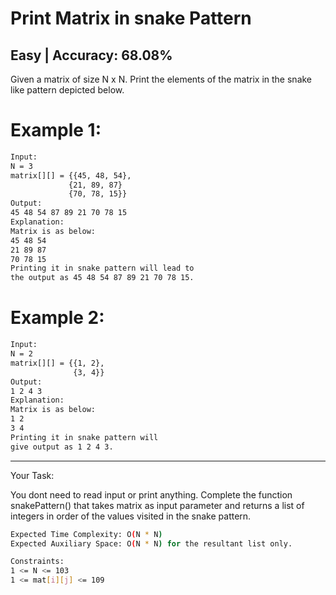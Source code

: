 # Print Matrix in snake Pattern

## Easy  |  Accuracy: 68.08%

<p>Given a matrix of size N x N. Print the elements of the matrix in the snake like pattern depicted below.</p>


# Example 1:

```bash
Input:
N = 3 
matrix[][] = {{45, 48, 54},
             {21, 89, 87}
             {70, 78, 15}}
Output: 
45 48 54 87 89 21 70 78 15 
Explanation:
Matrix is as below:
45 48 54
21 89 87
70 78 15
Printing it in snake pattern will lead to 
the output as 45 48 54 87 89 21 70 78 15.
```

# Example 2:

```bash
Input:
N = 2
matrix[][] = {{1, 2},
              {3, 4}}
Output: 
1 2 4 3
Explanation:
Matrix is as below:
1 2 
3 4
Printing it in snake pattern will 
give output as 1 2 4 3.
```

<hr>

<span>Your Task:</span>
<p>You dont need to read input or print anything. Complete the function snakePattern() that takes matrix as input parameter and returns a list of integers in order of the values visited in the snake pattern.</p>

```bash
Expected Time Complexity: O(N * N)
Expected Auxiliary Space: O(N * N) for the resultant list only.

Constraints:
1 <= N <= 103
1 <= mat[i][j] <= 109
```

